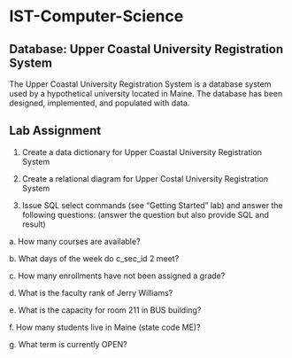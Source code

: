 # IST-Computer-Science

## Database: Upper Coastal University Registration System

The Upper Coastal University Registration System is a database system used by a hypothetical university located in Maine. The database has been designed, implemented, and populated with data.

## Lab Assignment

1.   Create a data dictionary for Upper Coastal University Registration System

2.   Create a relational diagram for Upper Costal University Registration System
3.   Issue SQL select commands (see “Getting Started” lab) and answer the following questions: (answer the question but also provide SQL and result)

  a.  How many courses are available?

  b.  What days of the week do c_sec_id 2 meet?
  
  c.  How many enrollments have not been assigned a grade?
  
  d.  What is the faculty rank of Jerry Williams?
  
  e.  What is the capacity for room 211 in BUS building?
  
  f.  How many students live in Maine (state code ME)?
  
  g.  What term is currently OPEN?
